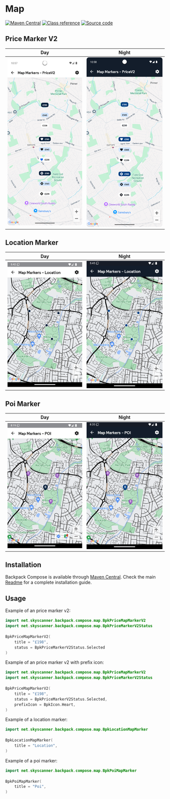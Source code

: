 # Map

[![Maven Central](https://img.shields.io/maven-central/v/net.skyscanner.backpack/backpack-compose)](https://search.maven.org/artifact/net.skyscanner.backpack/backpack-compose)
[![Class reference](https://img.shields.io/badge/Class%20reference-Android-blue)](https://backpack.github.io/android/backpack-compose/net.skyscanner.backpack.compose.map)
[![Source code](https://img.shields.io/badge/Source%20code-GitHub-lightgrey)](https://github.com/Skyscanner/backpack-android/tree/main/backpack-compose/src/main/kotlin/net/skyscanner/backpack/compose/map)

## Price Marker V2

| Day                                                                                                                                                         | Night                                                                                                                                                                      |
|-------------------------------------------------------------------------------------------------------------------------------------------------------------|----------------------------------------------------------------------------------------------------------------------------------------------------------------------------|
| <img src="https://raw.githubusercontent.com/Skyscanner/backpack-android/main/docs/compose/Maps/screenshots/pricev2.png" alt="Maps component" width="375" /> | <img src="https://raw.githubusercontent.com/Skyscanner/backpack-android/main/docs/compose/Maps/screenshots/pricev2_dm.png" alt="Maps component - dark mode" width="375" /> |

## Location Marker

| Day                                                                                                                                                          | Night                                                                                                                                                                       |
|--------------------------------------------------------------------------------------------------------------------------------------------------------------|-----------------------------------------------------------------------------------------------------------------------------------------------------------------------------|
| <img src="https://raw.githubusercontent.com/Skyscanner/backpack-android/main/docs/compose/Maps/screenshots/location.png" alt="Maps component" width="375" /> | <img src="https://raw.githubusercontent.com/Skyscanner/backpack-android/main/docs/compose/Maps/screenshots/location_dm.png" alt="Maps component - dark mode" width="375" /> |

## Poi Marker

| Day                                                                                                                                                     | Night                                                                                                                                                                  |
|---------------------------------------------------------------------------------------------------------------------------------------------------------|------------------------------------------------------------------------------------------------------------------------------------------------------------------------|
| <img src="https://raw.githubusercontent.com/Skyscanner/backpack-android/main/docs/compose/Maps/screenshots/poi.png" alt="Maps component" width="375" /> | <img src="https://raw.githubusercontent.com/Skyscanner/backpack-android/main/docs/compose/Maps/screenshots/poi_dm.png" alt="Maps component - dark mode" width="375" /> |

## Installation

Backpack Compose is available through [Maven Central](https://search.maven.org/artifact/net.skyscanner.backpack/backpack-compose). Check the main [Readme](https://github.com/skyscanner/backpack-android#installation) for a complete installation guide.

## Usage

Example of an price marker v2:

```Kotlin
import net.skyscanner.backpack.compose.map.BpkPriceMapMarkerV2
import net.skyscanner.backpack.compose.map.BpkPriceMarkerV2Status

BpkPriceMapMarkerV2(
    title = "£198",
    status = BpkPriceMarkerV2Status.Selected
)
```

Example of an price marker v2 with prefix icon:

```Kotlin
import net.skyscanner.backpack.compose.map.BpkPriceMapMarkerV2
import net.skyscanner.backpack.compose.map.BpkPriceMarkerV2Status

BpkPriceMapMarkerV2(
    title = "£198",
    status = BpkPriceMarkerV2Status.Selected,
    prefixIcon = BpkIcon.Heart,
)
```

Example of a location marker:

```Kotlin
import net.skyscanner.backpack.compose.map.BpkLocationMapMarker

BpkLocationMapMarker(
    title = "Location",
)
```

Example of a poi marker:

```Kotlin
import net.skyscanner.backpack.compose.map.BpkPoiMapMarker

BpkPoiMapMarker(
    title = "Poi",
)
```
